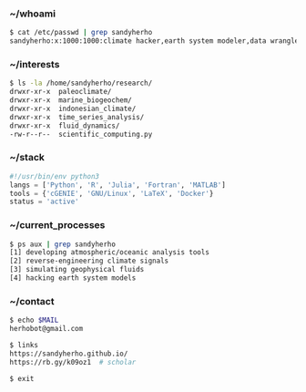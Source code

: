 ### ~/whoami
```bash
$ cat /etc/passwd | grep sandyherho
sandyherho:x:1000:1000:climate hacker,earth system modeler,data wrangler:/home/geoscience:/bin/bash
```

### ~/interests
```bash
$ ls -la /home/sandyherho/research/
drwxr-xr-x  paleoclimate/
drwxr-xr-x  marine_biogeochem/
drwxr-xr-x  indonesian_climate/
drwxr-xr-x  time_series_analysis/
drwxr-xr-x  fluid_dynamics/
-rw-r--r--  scientific_computing.py
```

### ~/stack
```python
#!/usr/bin/env python3
langs = ['Python', 'R', 'Julia', 'Fortran', 'MATLAB']
tools = {'cGENIE', 'GNU/Linux', 'LaTeX', 'Docker'}
status = 'active'
```

### ~/current_processes
```bash
$ ps aux | grep sandyherho
[1] developing atmospheric/oceanic analysis tools
[2] reverse-engineering climate signals  
[3] simulating geophysical fluids
[4] hacking earth system models
```

### ~/contact
```bash
$ echo $MAIL
herhobot@gmail.com

$ links
https://sandyherho.github.io/
https://rb.gy/k09oz1  # scholar
```

```bash
$ exit
```
